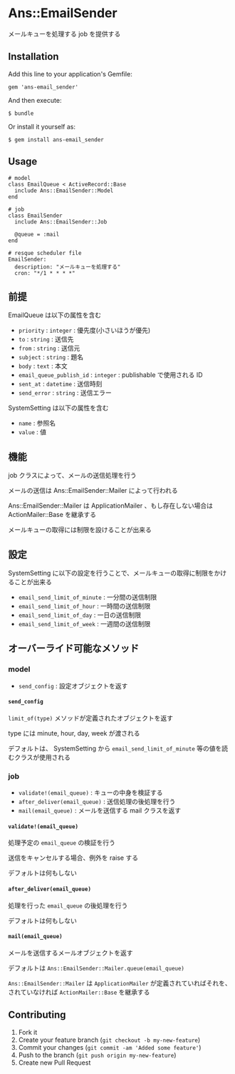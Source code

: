 # Ans::EmailSender

メールキューを処理する job を提供する

## Installation

Add this line to your application's Gemfile:

    gem 'ans-email_sender'

And then execute:

    $ bundle

Or install it yourself as:

    $ gem install ans-email_sender

## Usage

    # model
    class EmailQueue < ActiveRecord::Base
      include Ans::EmailSender::Model
    end

    # job
    class EmailSender
      include Ans::EmailSender::Job

      @queue = :mail
    end

    # resque scheduler file
    EmailSender:
      description: "メールキューを処理する"
      cron: "*/1 * * * *"

## 前提

EmailQueue は以下の属性を含む

* `priority` : `integer` : 優先度(小さいほうが優先)
* `to` : `string` : 送信先
* `from` : `string` : 送信元
* `subject` : `string` : 題名
* `body` : `text` : 本文
* `email_queue_publish_id` : `integer` : publishable で使用される ID
* `sent_at` : `datetime` : 送信時刻
* `send_error` : `string` : 送信エラー

SystemSetting は以下の属性を含む

* `name` : 参照名
* `value` : 値

## 機能

job クラスによって、メールの送信処理を行う

メールの送信は Ans::EmailSender::Mailer によって行われる

Ans::EmailSender::Mailer は ApplicationMailer 、もし存在しない場合は ActionMailer::Base を継承する

メールキューの取得には制限を設けることが出来る

## 設定

SystemSetting に以下の設定を行うことで、メールキューの取得に制限をかけることが出来る

* `email_send_limit_of_minute` : 一分間の送信制限
* `email_send_limit_of_hour` : 一時間の送信制限
* `email_send_limit_of_day` : 一日の送信制限
* `email_send_limit_of_week` : 一週間の送信制限

## オーバーライド可能なメソッド

### model

* `send_config` : 設定オブジェクトを返す

#### `send_config`

`limit_of(type)` メソッドが定義されたオブジェクトを返す

type には minute, hour, day, week が渡される

デフォルトは、 SystemSetting から `email_send_limit_of_minute` 等の値を読むクラスが使用される

### job

* `validate!(email_queue)` : キューの中身を検証する
* `after_deliver(email_queue)` : 送信処理の後処理を行う
* `mail(email_queue)` : メールを送信する mail クラスを返す

#### `validate!(email_queue)`

処理予定の `email_queue` の検証を行う

送信をキャンセルする場合、例外を raise する

デフォルトは何もしない

#### `after_deliver(email_queue)`

処理を行った `email_queue` の後処理を行う

デフォルトは何もしない

#### `mail(email_queue)`

メールを送信するメールオブジェクトを返す

デフォルトは `Ans::EmailSender::Mailer.queue(email_queue)`

`Ans::EmailSender::Mailer` は `ApplicationMailer` が定義されていればそれを、されていなければ `ActionMailer::Base` を継承する

## Contributing

1. Fork it
2. Create your feature branch (`git checkout -b my-new-feature`)
3. Commit your changes (`git commit -am 'Added some feature'`)
4. Push to the branch (`git push origin my-new-feature`)
5. Create new Pull Request
